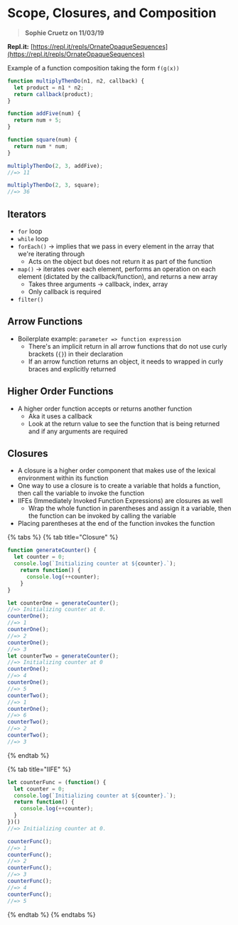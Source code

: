# Scope, Closures, and Composition

> **Sophie Cruetz on 11/03/19**

**Repl.it:** [https://repl.it/repls/OrnateOpaqueSequences](https://repl.it/repls/OrnateOpaqueSequences)

Example of a function composition taking the form `f(g(x))`

```javascript
function multiplyThenDo(n1, n2, callback) {
  let product = n1 * n2;
  return callback(product);
}

function addFive(num) {
  return num + 5;
}

function square(num) {
  return num * num;
}

multiplyThenDo(2, 3, addFive);
//=> 11

multiplyThenDo(2, 3, square);
//=> 36
```

## **Iterators**

* `for` loop
* `while` loop
* `forEach()` → implies that we pass in every element in the array that we're iterating through
  * Acts on the object but does not return it as part of the function
* `map()` → iterates over each element, performs an operation on each element \(dictated by the callback/function\), and returns a new array
  * Takes three arguments → callback, index, array
  * Only callback is required
* `filter()`

## Arrow Functions

* Boilerplate example: `parameter => function expression`
  * There's an implicit return in all arrow functions that do not use curly brackets \(`{}`\) in their declaration
  * If an arrow function returns an object, it needs to wrapped in curly braces and explicitly returned

## **Higher Order Functions**

* A higher order function accepts or returns another function
  * Aka it uses a callback
  * Look at the return value to see the function that is being returned and if any arguments are required

## **Closures**

* A closure is a higher order component that makes use of the lexical environment within its function
* One way to use a closure is to create a variable that holds a function, then call the variable to invoke the function
* IIFEs \(Immediately Invoked Function Expressions\) are closures as well
  * Wrap the whole function in parentheses and assign it a variable, then the function can be invoked by calling the variable
* Placing parentheses at the end of the function invokes the function

{% tabs %}
{% tab title="Closure" %}
```javascript
function generateCounter() {
  let counter = 0;
  console.log(`Initializing counter at ${counter}.`);
    return function() {
      console.log(++counter);
    }
}

let counterOne = generateCounter();
//=> Initializing counter at 0.
counterOne();
//=> 1
counterOne();
//=> 2
counterOne();
//=> 3
let counterTwo = generateCounter();
//=> Initializing counter at 0
counterOne();
//=> 4
counterOne();
//=> 5
counterTwo();
//=> 1
counterOne();
//=> 6
counterTwo();
//=> 2
counterTwo();
//=> 3
```
{% endtab %}

{% tab title="IIFE" %}
```javascript
let counterFunc = (function() {
  let counter = 0;
  console.log(`Initializing counter at ${counter}.`);
  return function() {
    console.log(++counter);
  }
})()
//=> Initializing counter at 0.

counterFunc();
//=> 1
counterFunc();
//=> 2
counterFunc();
//=> 3
counterFunc();
//=> 4
counterFunc();
//=> 5
```
{% endtab %}
{% endtabs %}

